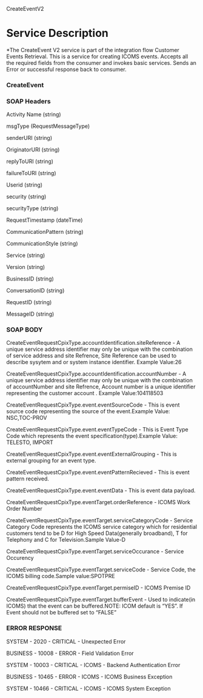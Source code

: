 CreateEventV2

Service Description
===================

*The CreateEvent V2 service is part of the integration flow Customer
Events Retrieval. This is a service for creating ICOMS events. Accepts
all the required fields from the consumer and invokes basic services.
Sends an Error or successful response back to
consumer.

### CreateEvent

### SOAP Headers


  Activity Name    (string)
  
  msgType     (RequestMessageType)
  
  senderURI      (string)
  
  OriginatorURI      (string)
  
  replyToURI        (string)
  
  failureToURI       (string)
  
  Userid           (string)
  
  security           (string)
  
  securityType      (string)
  
  RequestTimestamp     (dateTime)
  
  CommunicationPattern  (string)
  
  CommunicationStyle   (string)
  
  Service             (string)
  
  Version            (string)
  
  BusinessID           (string)
  
  ConversationID       (string)
  
  RequestID           (string)
  
  MessageID           (string)

  ### SOAP BODY

 
  CreateEventRequestCpixType.accountIdentification.siteReference  - A unique service address identifier may only be unique with the combination of service address and site Refrence, Site Reference can be used to describe sysytem and or system instance identifier. Example Value:26

  CreateEventRequestCpixType.accountIdentification.accountNumber -  A unique service address identifier may only be unique with the combination of accountNumber and site Refrence, Account number is a unique identifier representing the customer account . Example Value:104118503

  CreateEventRequestCpixType.event.eventSourceCode          -       This is event source code representing the source of the event.Example Value: NSC,TOC-PROV

  CreateEventRequestCpixType.event.eventTypeCode            -       This is Event Type Code which represents the event specification(type).Example Value: TELESTO, IMPORT

  CreateEventRequestCpixType.event.eventExternalGrouping    -       This is external grouping for an event type.

  CreateEventRequestCpixType.event.eventPatternRecieved      -      This is event pattern received.

  CreateEventRequestCpixType.event.eventData            -           This is event data payload.

  CreateEventRequestCpixType.eventTarget.orderReference      -      ICOMS Work Order Number

  CreateEventRequestCpixType.eventTarget.serviceCategoryCode    -   Service Category Code represents the ICOMS service category which for residential customers tend to be D for High Speed Data(generally broadband), T for Telephony and C for Television.Sample Value-D

  CreateEventRequestCpixType.eventTarget.serviceOccurance      -    Service Occurency

  CreateEventRequestCpixType.eventTarget.serviceCode        -       Service Code, the ICOMS billing code.Sample value:SPOTPRE

  CreateEventRequestCpixType.eventTarget.permiseID          -       ICOMS Premise ID

  CreateEventRequestCpixType.eventTarget.bufferEvent         -      Used to indicate(in ICOMS) that the event can be buffered.NOTE: ICOM default is “YES”. If Event should not be buffered set to “FALSE”

  ### ERROR RESPONSE
SYSTEM - 2020 - CRITICAL - Unexpected Error

BUSINESS - 10008 - ERROR - Field Validation Error

SYSTEM - 10003 - CRITICAL - ICOMS - Backend Authentication Error

BUSINESS - 10465 - ERROR - ICOMS - ICOMS Business Exception

SYSTEM - 10466 - CRITICAL - ICOMS - ICOMS System Exception



                                                                   
